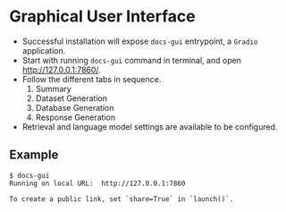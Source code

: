 # Graphical User Interface

* Successful installation will expose `docs-gui` entrypoint, a `Gradio` application.
* Start with running `docs-gui` command in terminal, and open <http://127.0.0.1:7860/>.
* Follow the different tabs in sequence.
    1. Summary
    2. Dataset Generation
    3. Database Generation
    4. Response Generation
* Retrieval and language model settings are available to be configured.

## Example

```console
$ docs-gui
Running on local URL:  http://127.0.0.1:7860

To create a public link, set `share=True` in `launch()`.
```

